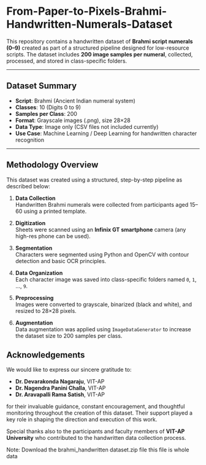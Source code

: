 # From-Paper-to-Pixels-Brahmi-Handwritten-Numerals-Dataset


This repository contains a handwritten dataset of **Brahmi script numerals (0–9)** created as part of a structured pipeline designed for low-resource scripts. The dataset includes **200 image samples per numeral**, collected, processed, and stored in class-specific folders.

---

## Dataset Summary

- **Script**: Brahmi (Ancient Indian numeral system)
- **Classes**: 10 (Digits 0 to 9)
- **Samples per Class**: 200
- **Format**: Grayscale images (.png), size 28×28
- **Data Type**: Image only (CSV files not included currently)
- **Use Case**: Machine Learning / Deep Learning for handwritten character recognition

---

## Methodology Overview

This dataset was created using a structured, step-by-step pipeline as described below:

1. **Data Collection**  
   Handwritten Brahmi numerals were collected from participants aged 15–60 using a printed template.

2. **Digitization**  
   Sheets were scanned using an **Infinix GT smartphone** camera (any high-res phone can be used).

3. **Segmentation**  
   Characters were segmented using Python and OpenCV with contour detection and basic OCR principles.

4. **Data Organization**  
   Each character image was saved into class-specific folders named `0`, `1`, ..., `9`.

5. **Preprocessing**  
   Images were converted to grayscale, binarized (black and white), and resized to 28×28 pixels.

6. **Augmentation**  
   Data augmentation was applied using `ImageDataGenerator` to increase the dataset size to 200 samples per class.


## Acknowledgements

We would like to express our sincere gratitude to:

- **Dr. Devarakonda Nagaraju**, VIT-AP  
- **Dr. Nagendra Panini Challa**, VIT-AP
- **Dr. Aravapalli Rama Satish**, VIT-AP 

for their invaluable guidance, constant encouragement, and thoughtful monitoring throughout the creation of this dataset. Their support played a key role in shaping the direction and execution of this work.

Special thanks also to the participants and faculty members of **VIT-AP University** who contributed to the handwritten data collection process.



Note: Download the brahmi_handwritten dataset.zip file this file is whole data 

